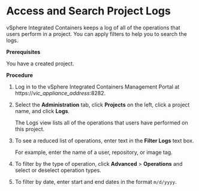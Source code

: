 # Access and Search Project Logs #

vSphere Integrated Containers keeps a log of all of the operations that users perform in a project. You can apply filters to help you to search the logs.

**Prerequisites**

You have a created project.

**Procedure**

1. Log in to the vSphere Integrated Containers Management Portal at https://<i>vic_appliance_address</i>:8282.
2. Select the **Administration** tab, click **Projects** on the left, click a project name, and click **Logs**.

   The Logs view lists all of the operations that users have performed on this project.
3. To see a reduced list of operations, enter text in the **Filter Logs** text box.

   For example, enter the name of a user, repository, or image tag.
4. To filter by the type of operation, click **Advanced** > **Operations** and select or deselect operation types.
5. To filter by date, enter start and end dates in the format `m/d/yyyy`.



